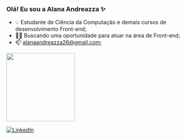 ### Olá! Eu sou a Alana Andreazza ✨

- 💡 Estudante de Ciência da Computação e demais cursos de desenvolvimento Front-end;
- 👩‍💻 Buscando uma oportunidade para atuar na área de Front-end;
- 📫 alanaandreazza26@gmail.com;

<div>
  <img height="180em" src="https://github-readme-stats.vercel.app/api?username=AAndreazza&show_icons=true&theme=tokyonight"/>
</div>

[![LinkedIn](https://img.shields.io/badge/LinkedIn-0077B5?style=for-the-badge&logo=linkedin&logoColor=white)](https://www.linkedin.com/in/alanaandreazza/)



